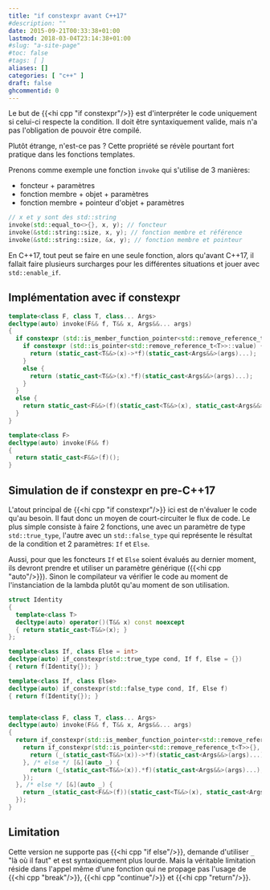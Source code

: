 ```yaml
---
title: "if constexpr avant C++17"
#description: ""
date: 2015-09-21T00:33:38+01:00
lastmod: 2018-03-04T23:14:38+01:00
#slug: "a-site-page"
#toc: false
#tags: [ ]
aliases: []
categories: [ "c++" ]
draft: false
ghcommentid: 0
---
```


Le but de {{<hi cpp "if constexpr"/>}} est d'interpréter le code uniquement si celui-ci respecte la condition. Il doit être syntaxiquement valide, mais n'a pas l'obligation de pouvoir être compilé.

Plutôt étrange, n'est-ce pas ? Cette propriété se révèle pourtant fort pratique dans les fonctions templates.

Prenons comme exemple une fonction `invoke` qui s'utilise de 3 manières:

- foncteur + paramètres
- fonction membre + objet + paramètres
- fonction membre + pointeur d'objet + paramètres

```cpp
// x et y sont des std::string
invoke(std::equal_to<>{}, x, y); // foncteur
invoke(&std::string::size, x, y); // fonction membre et référence
invoke(&std::string::size, &x, y); // fonction membre et pointeur
```

En C++17, tout peut se faire en une seule fonction, alors qu'avant C++17, il fallait faire plusieurs surcharges pour les différentes situations et jouer avec `std::enable_if`.

## Implémentation avec if constexpr

```cpp
template<class F, class T, class... Args>
decltype(auto) invoke(F&& f, T&& x, Args&&... args)
{
  if constexpr (std::is_member_function_pointer<std::remove_reference_t<F>>::value) {
    if constexpr (std::is_pointer<std::remove_reference_t<T>>::value) {
      return (static_cast<T&&>(x)->*f)(static_cast<Args&&>(args)...);
    }
    else {
      return (static_cast<T&&>(x).*f)(static_cast<Args&&>(args)...);
    }
  }
  else {
    return static_cast<F&&>(f)(static_cast<T&&>(x), static_cast<Args&&>(args)...);
  }
}

template<class F>
decltype(auto) invoke(F&& f)
{
  return static_cast<F&&>(f)();
}
```

## Simulation de if constexpr en pre-C++17

L'atout principal de {{<hi cpp "if constexpr"/>}} ici est de n'évaluer le code qu'au besoin. Il faut donc un moyen de court-circuiter le flux de code. Le plus simple consiste à faire 2 fonctions, une avec un paramètre de type `std::true_type`, l'autre avec un `std::false_type` qui représente le résultat de la condition et 2 paramètres: `If` et `Else`.

Aussi, pour que les foncteurs `If` et `Else` soient évalués au dernier moment, ils devront prendre et utiliser un paramètre générique ({{<hi cpp "auto"/>}}). Sinon le compilateur va vérifier le code au moment de l'instanciation de la lambda plutôt qu'au moment de son utilisation.

```cpp
struct Identity
{
  template<class T>
  decltype(auto) operator()(T&& x) const noexcept
  { return static_cast<T&&>(x); }
};

template<class If, class Else = int>
decltype(auto) if_constexpr(std::true_type cond, If f, Else = {})
{ return f(Identity{}); }

template<class If, class Else>
decltype(auto) if_constexpr(std::false_type cond, If, Else f)
{ return f(Identity{}); }


template<class F, class T, class... Args>
decltype(auto) invoke(F&& f, T&& x, Args&&... args)
{
  return if_constexpr(std::is_member_function_pointer<std::remove_reference_t<F>>{}, [&](auto) {
    return if_constexpr(std::is_pointer<std::remove_reference_t<T>>{}, [&](auto _) {
      return (_(static_cast<T&&>(x))->*f)(static_cast<Args&&>(args)...);
    }, /* else */ [&](auto _) {
      return (_(static_cast<T&&>(x)).*f)(static_cast<Args&&>(args)...);
    });
  }, /* else */ [&](auto _) {
    return _(static_cast<F&&>(f))(static_cast<T&&>(x), static_cast<Args&&>(args)...);
  });
}
```

## Limitation

Cette version ne supporte pas {{<hi cpp "if else"/>}}, demande d'utiliser `_` "là où il faut" et est syntaxiquement plus lourde.
Mais la véritable limitation réside dans l'appel même d'une fonction qui ne propage pas l'usage de {{<hi cpp "break"/>}}, {{<hi cpp "continue"/>}} et {{<hi cpp "return"/>}}.
